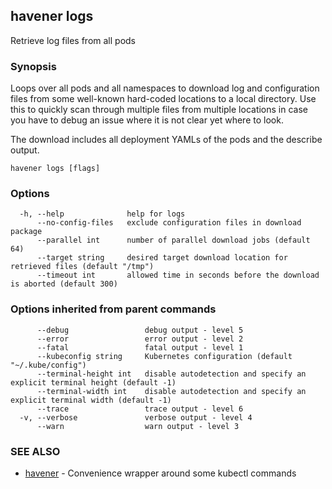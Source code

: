## havener logs

Retrieve log files from all pods

### Synopsis

Loops over all pods and all namespaces to download log and configuration
files from some well-known hard-coded locations to a local directory. Use this
to quickly scan through multiple files from multiple locations in case you have
to debug an issue where it is not clear yet where to look.

The download includes all deployment YAMLs of the pods and the describe output.

```
havener logs [flags]
```

### Options

```
  -h, --help              help for logs
      --no-config-files   exclude configuration files in download package
      --parallel int      number of parallel download jobs (default 64)
      --target string     desired target download location for retrieved files (default "/tmp")
      --timeout int       allowed time in seconds before the download is aborted (default 300)
```

### Options inherited from parent commands

```
      --debug                 debug output - level 5
      --error                 error output - level 2
      --fatal                 fatal output - level 1
      --kubeconfig string     Kubernetes configuration (default "~/.kube/config")
      --terminal-height int   disable autodetection and specify an explicit terminal height (default -1)
      --terminal-width int    disable autodetection and specify an explicit terminal width (default -1)
      --trace                 trace output - level 6
  -v, --verbose               verbose output - level 4
      --warn                  warn output - level 3
```

### SEE ALSO

* [havener](havener.md)	 - Convenience wrapper around some kubectl commands

